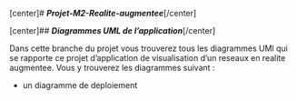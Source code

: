 [center]# **_Projet-M2-Realite-augmentee_**[/center]

[center]## **_Diagrammes UML de l’application_**[/center]

Dans cette branche du projet vous trouverez tous les diagrammes UMl qui se rapporte ce projet d’application de visualisation d’un reseaux en realite augmentee.
Vous y trouverez les diagrammes suivant :

- un diagramme de deploiement
